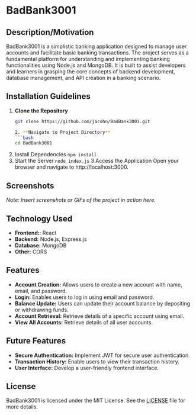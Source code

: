 # BadBank3001

## Description/Motivation
BadBank3001 is a simplistic banking application designed to manage user accounts and facilitate basic banking transactions. The project serves as a fundamental platform for understanding and implementing banking functionalities using Node.js and MongoDB. It is built to assist developers and learners in grasping the core concepts of backend development, database management, and API creation in a banking scenario.

## Installation Guidelines
1. **Clone the Repository**
   ```bash
   git clone https://github.com/jacohn/BadBank3001.git

   2. **Navigate to Project Directory**
   ```bash
   cd BadBank3001

1. Install Dependencies
`npm install
`
2. Start the Server
`node index.js`
3.Access the Application
 Open your browser and navigate to http://localhost:3000.

 ## Screenshots

*Note: Insert screenshots or GIFs of the project in action here.*

## Technology Used
- **Frontend:**: React
- **Backend:** Node.js, Express.js
- **Database:** MongoDB
- **Other:** CORS

## Features

- **Account Creation:** Allows users to create a new account with name, email, and password.
- **Login:** Enables users to log in using email and password.
- **Balance Update:** Users can update their account balance by depositing or withdrawing funds.
- **Account Retrieval:** Retrieve details of a specific account using email.
- **View All Accounts:** Retrieve details of all user accounts.

## Future Features

- **Secure Authentication:** Implement JWT for secure user authentication.
- **Transaction History:** Enable users to view their transaction history.
- **User Interface:** Develop a user-friendly frontend interface.

## License

BadBank3001 is licensed under the MIT License. See the [LICENSE](https://github.com/jacohn/BadBank3001/blob/main/LICENSE) file for more details.

